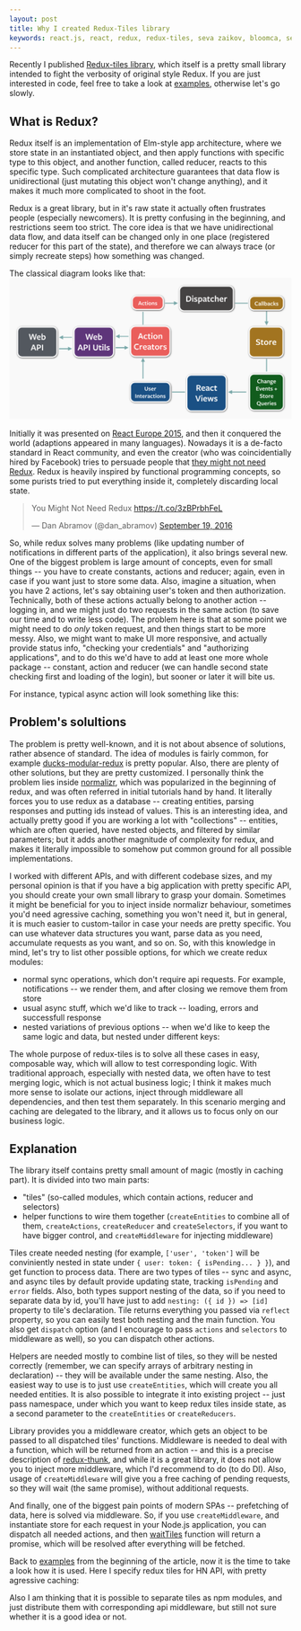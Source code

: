 ```yaml
---
layout: post
title: Why I created Redux-Tiles library
keywords: react.js, react, redux, redux-tiles, seva zaikov, bloomca, server-side rendering, prefetch, javascript
---
```


Recently I published [Redux-tiles library](https://github.com/Bloomca/redux-tiles), which itself is a pretty small library intended to fight the verbosity of original style Redux. If you are just interested in code, feel free to take a look at [examples](https://github.com/Bloomca/redux-tiles/tree/master/examples), otherwise let's go slowly.

## What is Redux?

Redux itself is an implementation of Elm-style app architecture, where we store state in an instantiated object, and then apply functions with specific type to this object, and another function, called reducer, reacts to this specific type. Such complicated architecture guarantees that data flow is unidirectional (just mutating this object won't change anything), and it makes it much more complicated to shoot in the foot.

Redux is a great library, but in it's raw state it actually often frustrates people (especially newcomers). It is pretty confusing in the beginning, and restrictions seem too strict. The core idea is that we have unidirectional data flow, and data itself can be changed only in one place (registered reducer for this part of the state), and therefore we can always trace (or simply recreate steps) how something was changed.

The classical diagram looks like that:
<img class="image" src="/assets/img/flux-diagram.png" />

 Initially it was presented on [React Europe 2015](https://www.youtube.com/watch?v=xsSnOQynTHs), and then it conquered the world (adaptions appeared in many languages). Nowadays it is a de-facto standard in React community, and even the creator (who was coincidentially hired by Facebook) tries to persuade people that [they might not need Redux](https://medium.com/@dan_abramov/you-might-not-need-redux-be46360cf367). Redux is heavily inspired by functional programming concepts, so some purists tried to put everything inside it, completely discarding local state.

<blockquote class="twitter-tweet" data-lang="en"><p lang="en" dir="ltr">You Might Not Need Redux <a href="https://t.co/3zBPrbhFeL">https://t.co/3zBPrbhFeL</a></p>&mdash; Dan Abramov (@dan_abramov) <a href="https://twitter.com/dan_abramov/status/777983404914671616">September 19, 2016</a></blockquote>
<script async src="//platform.twitter.com/widgets.js" charset="utf-8"></script>

So, while redux solves many problems (like updating number of notifications in different parts of the application), it also brings several new. One of the biggest problem is large amount of concepts, even for small things -- you have to create constants, actions and reducer; again, even in case if you want just to store some data. Also, imagine a situation, when you have 2 actions, let's say obtaining user's token and then authorization. Technically, both of these actions actually belong to another action -- logging in, and we might just do two requests in the same action (to save our time and to write less code). The problem here is that at some point we might need to do _only_ token request, and then things start to be more messy. Also, we might want to make UI more responsive, and actually provide status info, "checking your credentials" and "authorizing applications", and to do this we'd have to add at least one more whole package -- constant, action and reducer (we can handle second state checking first and loading of the login), but sooner or later it will bite us.

For instance, typical async action will look something like this:
<script src="https://gist.github.com/Bloomca/81b2f489e96c604747be407792612c6c.js"></script>

## Problem's solultions

The problem is pretty well-known, and it is not about absence of solutions, rather absence of standard. The idea of modules is fairly common, for example [ducks-modular-redux](https://github.com/erikras/ducks-modular-redux) is pretty popular. Also, there are plenty of other solutions, but they are pretty customized. I personally think the problem lies inside [normalizr](https://github.com/paularmstrong/normalizr), which was popularized in the beginning of redux, and was often referred in initial tutorials hand by hand. It literally forces you to use redux as a database -- creating entities, parsing responses and putting ids instead of values. This is an interesting idea, and actually pretty good if you are working a lot with "collections" -- entities, which are often queried, have nested objects, and filtered by similar parameters; but it adds another magnitude of complexity for redux, and makes it literally impossible to somehow put common ground for all possible implementations.

I worked with different APIs, and with different codebase sizes, and my personal opinion is that if you have a big application with pretty specific API, you should create your own small library to grasp your domain. Sometimes it might be beneficial for you to inject inside normalizr behaviour, sometimes you'd need agressive caching, something you won't need it, but in general, it is much easier to custom-tailor in case your needs are pretty specific. You can use whatever data structures you want, parse data as you need, accumulate requests as you want, and so on.
So, with this knowledge in mind, let's try to list other possible options, for which we create redux modules:
- normal sync operations, which don't require api requests. For example, notifications -- we render them, and after closing we remove them from store
- usual async stuff, which we'd like to track -- loading, errors and successfull response
- nested variations of previous options -- when we'd like to keep the same logic and data, but nested under different keys:

The whole purpose of redux-tiles is to solve all these cases in easy, composable way, which will allow to test corresponding logic. With traditional approach, especially with nested data, we often have to test merging logic, which is not actual business logic; I think it makes much more sense to isolate our actions, inject through middleware all dependencies, and then test them separately. In this scenario merging and caching are delegated to the library, and it allows us to focus only on our business logic.

## Explanation

The library itself contains pretty small amount of magic (mostly in caching part). It is divided into two main parts:
- "tiles" (so-called modules, which contain actions, reducer and selectors)
- helper functions to wire them together (`createEntities` to combine all of them, `createActions`, `createReducer` and `createSelectors`, if you want to have bigger control, and `createMiddleware` for injecting middleware)

Tiles create needed nesting (for example, `['user', 'token']` will be conviniently nested in state under `{ user: token: { isPending... } }`), and get function to process data. There are two types of tiles -- sync and async, and async tiles by default provide updating state, tracking `isPending` and `error` fields. Also, both types support nesting of the data, so if you need to separate data by id, you'll have just to add `nesting: ({ id }) => [id]` property to tile's declaration.
Tile returns everything you passed via `reflect` property, so you can easily test both nesting and the main function.
You also get `dispatch` option (and I encourage to pass `actions` and `selectors` to middleware as well), so you can dispatch other actions.

Helpers are needed mostly to combine list of tiles, so they will be nested correctly (remember, we can specify arrays of arbitrary nesting in declaration) -- they will be available under the same nesting. Also, the easiest way to use is to just use `createEntities`, which will create you all needed entities. It is also possible to integrate it into existing project -- just pass namespace, under which you want to keep redux tiles inside state, as a second parameter to the `createEntities` or `createReducers`.

Library provides you a middleware creator, which gets an object to be passed to all dispatched tiles' functions. Middleware is needed to deal with a function, which will be returned from an action -- and this is a precise description of [redux-thunk](https://github.com/gaearon/redux-thunk), and while it is a great library, it does not allow you to inject more middleware, which I'd recommend to do (to do DI). Also, usage of `createMiddleware` will give you a free caching of pending requests, so they will wait (the same promise), without additional requests.

And finally, one of the biggest pain points of modern SPAs -- prefetching of data, here is solved via middleware. So, if you use `createMiddleware`, and instantiate store for each request in your Node.js application, you can dispatch all needed actions, and then [waitTiles](https://github.com/Bloomca/redux-tiles/blob/master/examples/hacker-news-api/__test__/app.spec.js#L14) function will return a promise, which will be resolved after everything will be fetched.

Back to [examples](https://github.com/Bloomca/redux-tiles/tree/master/examples/hacker-news-api) from the beginning of the article, now it is the time to take a look how it is used. Here I specify redux tiles for HN API, with pretty agressive caching:
<script src="https://gist.github.com/Bloomca/0942d38d9d366a9de0d84ca1141598b9.js"></script>


Also I am thinking that it is possible to separate tiles as npm modules, and just distribute them with corresponding api middleware, but still not sure whether it is a good idea or not.
